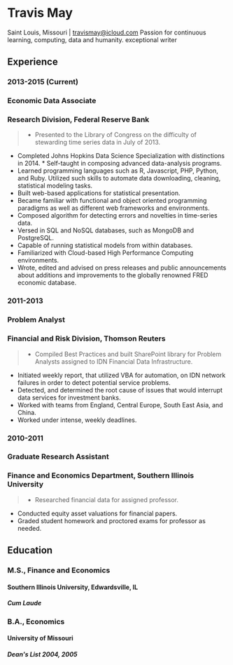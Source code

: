 # Travis May
Saint Louis, Missouri | travismay@icloud.com
Passion for continuous learning, computing, data and humanity. exceptional writer

## Experience

### 2013-2015 (Current)
### Economic Data Associate
### Research Division, Federal Reserve Bank
>* Presented to the Library of Congress on the difficulty of stewarding time   series data in July of 2013.
* Completed Johns Hopkins Data Science Specialization with distinctions in 2014. * Self-taught in composing advanced data-analysis programs.
* Learned programming languages such as R, Javascript, PHP, Python, and Ruby. Utilized such skills to automate data downloading, cleaning, statistical modeling tasks.
* Built web-based applications for statistical presentation.
* Became familiar with functional and object oriented programming paradigms as well as different web frameworks and environments.
* Composed algorithm for detecting errors and novelties in time-series data.
* Versed in SQL and NoSQL databases, such as MongoDB and PostgreSQL.
* Capable of running statistical models from within databases.
* Familiarized with Cloud-based High Performance Computing environments.
* Wrote, edited and advised on press releases and public announcements about additions and improvements to the globally renowned FRED economic database.

### 2011-2013
### Problem Analyst
### Financial and Risk Division, Thomson Reuters
>* Compiled Best Practices and built SharePoint library for Problem Analysts assigned to IDN Financial Data Infrastructure.
* Initiated weekly report, that utilized VBA for automation, on IDN network failures in order to detect potential service problems.
* Detected, and determined the root cause of issues that would interrupt data services for investment banks.
* Worked with teams from England, Central Europe, South East Asia, and China.
* Worked under intense, weekly deadlines.

### 2010-2011
### Graduate Research Assistant
### Finance and Economics Department, Southern Illinois University
>* Researched financial data for assigned professor.
* Conducted equity asset valuations for financial papers.
* Graded student homework and proctored exams for professor as needed.

## Education

### M.S., Finance and Economics
#### Southern Illinois University, Edwardsville, IL
##### Cum Laude

### B.A., Economics
#### University of Missouri
##### Dean's List 2004, 2005
